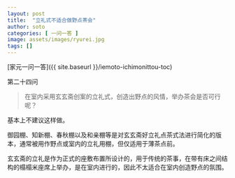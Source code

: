 ```yaml
---
layout: post
title:  "立礼式不适合做野点茶会"
author: soto
categories: [ 一问一答 ]
image: assets/images/ryurei.jpg
tags: []
---
```


[家元一问一答]({{ site.baseurl }}/iemoto-ichimonittou-toc)

第二十四问

> 在室内采用玄玄斋创案的立礼式，创造出野点的风情，举办茶会是否可行呢？

基本上不建议这样做。

御园棚、知新棚、春秋棚以及和亲棚等是对玄玄斋好立礼点茶式法进行简化的版本，通常被用作野点或室内的立礼用棚，但仅适用于薄茶点前。

玄玄斋的立礼是作为正式的座敷布置所设计的，用于传统的茶事，在带有床之间结构的榻榻米座席上举办，是在室内进行的，因此不太适合在室内创造野点的氛围。
